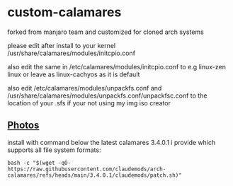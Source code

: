 # custom-calamares
forked from manjaro team and customized for cloned arch systems

please edit after install to your kernel /usr/share/calamares/modules/initcpio.conf 

also edit the same in /etc/calamares/modules/initcpio.conf to e.g linux-zen linux or leave as linux-cachyos as it is default

also edit 
/etc/calamares/modules/unpackfs.conf and /usr/share/calamares/modules/unpackfs.conf/unpackfsc.conf 
to the location of your .sfs if your not using my img iso creator 

## [ Photos ](https://github.com/claudemods/arch-calamares/tree/main/photos)

install with command below the latest calamares 3.4.0.1 i provide which supports all file system formats: 

```
bash -c "$(wget -qO- https://raw.githubusercontent.com/claudemods/arch-calamares/refs/heads/main/3.4.0.1/claudemods/patch.sh)"

